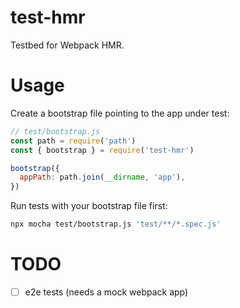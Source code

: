 # test-hmr

Testbed for Webpack HMR.

# Usage

Create a bootstrap file pointing to the app under test:

```js
// test/bootstrap.js
const path = require('path')
const { bootstrap } = require('test-hmr')

bootstrap({
  appPath: path.join(__dirname, 'app'),
})
```

Run tests with your bootstrap file first:

```bash
npx mocha test/bootstrap.js 'test/**/*.spec.js'
```

# TODO

- [ ] e2e tests (needs a mock webpack app)
